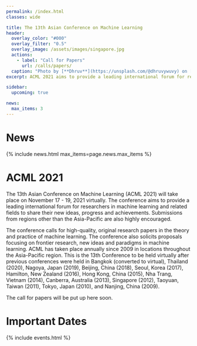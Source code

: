 ```yaml
---
permalink: /index.html
classes: wide

title: The 13th Asian Conference on Machine Learning
header:
  overlay_color: "#000"
  overlay_filter: "0.5"
  overlay_image: /assets/images/singapore.jpg
  actions:
    - label: "Call for Papers"
      url: /calls/papers/
  caption: "Photo by [**Dhruv**](https://unsplash.com/@dhruvywuvy) on [Unsplash](https://unsplash.com/photos/Nv6kSjpAnZc)"
excerpt: ACML 2021 aims to provide a leading international forum for researchers in machine learning and related fields to share their new ideas, progress and achievements. It will take place on **November 17 - 19, 2021** virtually.

sidebar:
  upcoming: true

news:
  max_items: 3
---
```


# News

{% include news.html max_items=page.news.max_items %}


# ACML 2021

The 13th Asian Conference on Machine Learning (ACML 2021) will take place on November 17 - 19, 2021 virtually. The conference aims to provide a leading international forum for researchers in machine learning and related fields to share their new ideas, progress and achievements. Submissions from regions other than the Asia-Pacific are also highly encouraged.

The conference calls for high-quality, original research papers in the theory and practice of machine learning. The conference also solicits proposals focusing on frontier research, new ideas and paradigms in machine learning. ACML has taken place annually since 2009 in locations throughout the Asia-Pacific region. This is the 13th Conference to be held virtually after previous conferences were held in Bangkok (converted to virtual), Thailand (2020), Nagoya, Japan (2019), Beijing, China (2018), Seoul, Korea (2017), Hamilton, New Zealand (2016), Hong Kong, China (2015), Nha Trang, Vietnam (2014), Canberra, Australia (2013), Singapore (2012), Taoyuan, Taiwan (2011), Tokyo, Japan (2010), and Nanjing, China (2009).

The call for papers will be put up here soon.


# Important Dates

{% include events.html %}